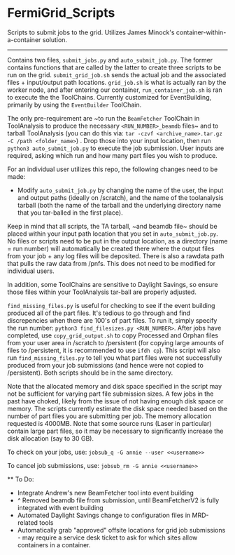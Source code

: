 # FermiGrid_Scripts

Scripts to submit jobs to the grid. Utilizes James Minock's container-within-a-container solution.

-----------------------
Contains two files, ```submit_jobs.py``` and ```auto_submit_job.py```. The former contains functions that are called by the latter to create three scripts to be run on the grid. ```submit_grid_job.sh``` sends the actual job and the associated files + input/output path locations. ```grid_job.sh``` is what is actually ran by the worker node, and after entering our container, ```run_container_job.sh``` is ran to execute the the ToolChains. Currently customized for EventBuilding, primarily by using the ```EventBuilder``` ToolChain.

The only pre-requirement are ~to run the ```BeamFetcher``` ToolChain in ToolAnalysis to produce the necessary ```<RUN_NUMBER>_beamdb``` files~ and to tarball ToolAnalysis (you can do this via: ```tar -czvf <archive_name>.tar.gz -C /path <folder_name>```) . Drop those into your input location, then run ```python3 auto_submit_job.py``` to execute the job submission. User inputs are required, asking which run and how many part files you wish to produce. 

For an individual user utilizes this repo, the following changes need to be made:
- Modify ```auto_submit_job.py``` by changing the name of the user, the input and output paths (ideally on /scratch), and the name of the toolanalysis tarball (both the name of the tarball and the underlying directory name that you tar-balled in the first place).

Keep in mind that all scripts, the TA tarball, ~and beamdb file~ should be placed within your input path location that you set in ```auto_submit_job.py```. No files or scripts need to be put in the output location, as a directory (name = run number) will automatically be created there where the output files from your job + any log files will be deposited. There is also a rawdata path that pulls the raw data from /pnfs. This does not need to be modified for individual users.

In addition, some ToolChains are sensitive to Daylight Savings, so ensure those files within your ToolAnalysis tar-ball are properly adjusted. 

```find_missing_files.py``` is useful for checking to see if the event building produced all of the part files. It's tedious to go through and find discrepencies when there are 100's of part files. To run it, simply specify the run number: ```python3 find_filesizes.py <RUN_NUMBER>```. After jobs have completed, use ```copy_grid_output.sh``` to copy Processed and Orphan files from your user area in /scratch to /persistent (for copying large amounts of files to /persistent, it is recommended to use ```ifdh cp```). This script will also run ```find_missing_files.py``` to tell you what part files were not successfully produced from your job submissions (and hence were not copied to /persistent). Both scripts should be in the same directory.

Note that the allocated memory and disk space specified in the script may not be sufficient for varying part file submission sizes. A few jobs in the past have choked, likely from the issue of not having enough disk space or memory. The scripts currently estimate the disk space needed based on the number of part files you are submitting per job. The memory allocation requested is 4000MB. Note that some source runs (Laser in particular) contain large part files, so it may be necessary to significantly increase the disk allocation (say to 30 GB).

To check on your jobs, use: ```jobsub_q -G annie --user <<username>>```

To cancel job submissions, use: ```jobsub_rm -G annie <<username>>```

** To Do: 
- Integrate Andrew's new BeamFetcher tool into event building
- ^ Removed beamdb file from submission, until BeamFetcherV2 is fully integrated with event building
- Automated Daylight Savings change to configuration files in MRD-related tools
- Automatically grab "approved" offsite locations for grid job submissions - may require a service desk ticket to ask for which sites allow containers in a container.
